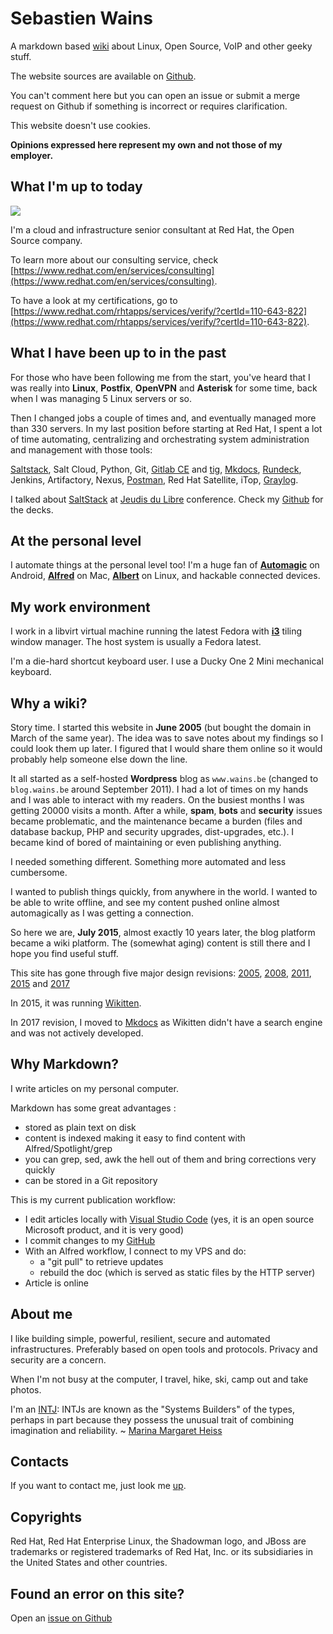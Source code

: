 # Sebastien Wains

A markdown based [wiki] about Linux, Open Source, VoIP and other geeky stuff.

The website sources are available on [Github].

You can't comment here but you can open an issue or submit a merge request on Github if something is incorrect or requires clarification.

This website doesn't use cookies.

**Opinions expressed here represent my own and not those of my employer.**

## What I'm up to today

![](https://blog.wains.be/images/redhat.png)

I'm a cloud and infrastructure senior consultant at Red Hat, the Open Source company.

To learn more about our consulting service, check [https://www.redhat.com/en/services/consulting](https://www.redhat.com/en/services/consulting).

To have a look at my certifications, go to [https://www.redhat.com/rhtapps/services/verify/?certId=110-643-822](https://www.redhat.com/rhtapps/services/verify/?certId=110-643-822).

## What I have been up to in the past

For those who have been following me from the start, you've heard that I was really into **Linux**, **Postfix**, **OpenVPN** and **Asterisk** for some time, back when I was managing 5 Linux servers or so.

Then I changed jobs a couple of times and, and eventually managed more than 330 servers. In my last position before starting at Red Hat, I spent a lot of time automating, centralizing and orchestrating system administration and management with those tools:

[Saltstack], Salt Cloud, Python, Git, [Gitlab CE] and [tig], [Mkdocs], [Rundeck], Jenkins, Artifactory, Nexus, [Postman], Red Hat Satellite, iTop, [Graylog].

I talked about [SaltStack] at [Jeudis du Libre] conference. Check my [Github] for the decks.

## At the personal level

I automate things at the personal level too! I'm a huge fan of **[Automagic]** on Android, **[Alfred]** on Mac, **[Albert]** on Linux, and hackable connected devices.

## My work environment

I work in a libvirt virtual machine running the latest Fedora with **[i3]** tiling window manager. The host system is usually a Fedora latest.

I'm a die-hard shortcut keyboard user. I use a Ducky One 2 Mini mechanical keyboard.

## Why a wiki?

Story time. I started this website in **June 2005** (but bought the domain in March of the same year). The idea was to save notes about my findings so I could look them up later. I figured that I would share them online so it would probably help someone else down the line. 

It all started as a self-hosted **Wordpress** blog as `www.wains.be` (changed to `blog.wains.be` around September 2011). I had a lot of times on my hands and I was able to interact with my readers. On the busiest months I was getting 20000 visits a month. After a while, **spam**, **bots** and **security** issues became problematic, and the maintenance became a burden (files and database backup, PHP and security upgrades, dist-upgrades, etc.). I became kind of bored of maintaining or even publishing anything.

I needed something different. Something more automated and less cumbersome.

I wanted to publish things quickly, from anywhere in the world. I wanted to be able to write offline, and see my content pushed online almost automagically as I was getting a connection.

So here we are, **July 2015**, almost exactly 10 years later, the blog platform became a wiki platform. The (somewhat aging) content is still there and I hope you find useful stuff.

This site has gone through five major design revisions: [2005](https://blog.wains.be/Nostalgy/2005.png), [2008](https://blog.wains.be/Nostalgy/2008.png), [2011](https://blog.wains.be/Nostalgy/2011.png), [2015](https://blog.wains.be/Nostalgy/2015.png) and [2017](https://blog.wains.be/Nostalgy/2017.png)

In 2015, it was running [Wikitten](https://github.com/victorstanciu/Wikitten).

In 2017 revision, I moved to [Mkdocs] as Wikitten didn't have a search engine and was not actively developed.

## Why Markdown?

I write articles on my personal computer.

Markdown has some great advantages : 

- stored as plain text on disk
- content is indexed making it easy to find content with Alfred/Spotlight/grep
- you can grep, sed, awk the hell out of them and bring corrections very quickly
- can be stored in a Git repository

This is my current publication workflow:

- I edit articles locally with [Visual Studio Code] (yes, it is an open source Microsoft product, and it is very good)
- I commit changes to my [GitHub] 
- With an Alfred workflow, I connect to my VPS and do:
    - a "git pull" to retrieve updates
    - rebuild the doc (which is served as static files by the HTTP server)
- Article is online

## About me
I like building simple, powerful, resilient, secure and automated infrastructures. Preferably based on open tools and protocols. Privacy and security are a concern.

When I'm not busy at the computer, I travel, hike, ski, camp out and take photos.

I'm an [INTJ]: INTJs are known as the "Systems Builders" of the types, perhaps in part because they possess the unusual trait of combining imagination and reliability. ~ [Marina Margaret Heiss](http://typelogic.com/intj.html)

## Contacts
If you want to contact me, just look me [up].

## Copyrights

Red Hat, Red Hat Enterprise Linux, the Shadowman logo, and JBoss are trademarks or registered trademarks of Red Hat, Inc. or its subsidiaries in the United States and other countries.

## Found an error on this site?
Open an [issue on Github](https://github.com/sebw/blog.wains.be/issues/new)

[this]: https://github.com/sebw/blog.wains.be/search?utf8=%E2%9C%93&q=postfix
[up]: https://duckduckgo.com/?q=Sebastien+Wains
[wiki]: http://www.mkdocs.org/
[Mkdocs]: http://www.mkdocs.org/
[markdownx]: https://play.google.com/store/apps/details?id=com.ryeeeeee.markdownx
[macdown]: http://macdown.uranusjr.com/
[GitHub]: https://github.com/sebw/
[Alfred]: https://www.alfredapp.com/
[Albert]: https://albertlauncher.github.io/
[Automagic]: https://automagic4android.com/
[Rundeck]: http://www.rundeck.org
[Gitlab CE]: https://about.gitlab.com/downloads/
[Saltstack]: https://www.saltstack.com
[iTop]: https://www.combodo.com/itop-193
[INTJ]: https://en.wikipedia.org/wiki/INTJ
[Graylog]: https://www.graylog.org/
[i3]: https://i3wm.org/
[Postman]: https://www.getpostman.com/
[tig]: http://jonas.nitro.dk/tig/
[Visual Studio Code]: https://code.visualstudio.com/
[Jeudis du Libre]: http://www.jeudisdulibre.be
